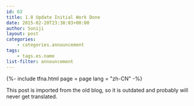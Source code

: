 ```yaml
---
id: 63
title: 1.8 Update Initial Work Done
date: 2015-02-20T23:38:03+00:00
author: Soniji
layout: post
categories: 
    - categories.announcement
tags:
    - tags.es.name
list-filter: announcement
---
```

{%- include tfna.html page = page lang = "zh-CN" -%}
  
This post is imported from the old blog, so it is outdated and probably will never get translated.